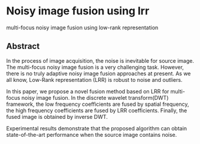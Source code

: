 # Noisy image fusion using lrr
multi-focus noisy image fusion using low-rank representation


## Abstract

In the process of image acquisition, the noise is inevitable for source image. The multi-focus noisy image fusion is a very challenging task. However, there is no truly adaptive noisy image fusion approaches at present. As we all know, Low-Rank representation (LRR) is robust to noise and outliers. 

In this paper, we propose a novel fusion method based on LRR for multi-focus noisy image fusion. In the discrete wavelet transform(DWT) framework, the low frequency coefficients are fused by spatial frequency, the high frequency coefficients are fused by LRR coefficients. Finally, the fused image is obtained by inverse DWT. 

Experimental results demonstrate that the proposed algorithm can obtain state-of-the-art performance when the source image contains noise.